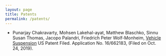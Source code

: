 ```yaml
---
layout: page
title: Patents
permalink: /patents/
---
```

*  Punarjay Chakravarty, Mohsen Lakehal-ayat, Matthew Blaschko, Sinnu Susan Thomas, Jacopo Palandri, Friedrich Peter Wolf-Monheim, [Vehicle Suspension](http://appft1.uspto.gov/netacgi/nph-Parser?Sect1=PTO1&Sect2=HITOFF&d=PG01&p=1&u=/netahtml/PTO/srchnum.html&r=1&f=G&l=50&s1=20210124806.PGNR.) US Patent Filed. Application No. 16/662183, (Filed on Oct. 24, 2019).

